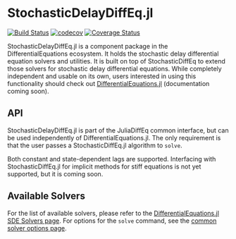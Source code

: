 # StochasticDelayDiffEq.jl


[![Build Status](https://github.com/SciML/StochasticDelayDiffEq.jl/workflows/CI/badge.svg?branch=master)](https://github.com/SciML/StochasticDelayDiffEq.jl/actions?query=workflow%3ACI%20branch%3Amaster)
[![codecov](https://codecov.io/gh/SciML/StochasticDelayDiffEq.jl/branch/master/graph/badge.svg)](https://codecov.io/gh/SciML/StochasticDelayDiffEq.jl)
[![Coverage Status](https://coveralls.io/repos/github/SciML/StochasticDelayDiffEq.jl/badge.svg?branch=master)](https://coveralls.io/github/SciML/StochasticDelayDiffEq.jl?branch=master)

StochasticDelayDiffEq.jl is a component package in the DifferentialEquations ecosystem.
It holds the stochastic delay differential equation solvers and utilities.
It is built on top of StochasticDiffEq to extend those solvers for stochastic delay differential equations. While completely independent and usable on its own, users interested in using this functionality should check out [DifferentialEquations.jl](https://github.com/SciML/DifferentialEquations.jl) (documentation coming soon).

## API

StochasticDelayDiffEq.jl is part of the JuliaDiffEq common interface, but can be used independently of DifferentialEquations.jl. The only requirement is that the user passes a StochasticDiffEq.jl algorithm to `solve`.

Both constant and state-dependent lags are supported.
Interfacing with StochasticDiffEq.jl for implicit methods for stiff equations is not yet supported, but it is coming soon.

## Available Solvers

For the list of available solvers, please refer to the [DifferentialEquations.jl SDE Solvers page](https://diffeq.sciml.ai/stable/solvers/sde_solve/). For options for the `solve` command, see the [common solver options page](https://diffeq.sciml.ai/stable/basics/common_solver_opts/).
